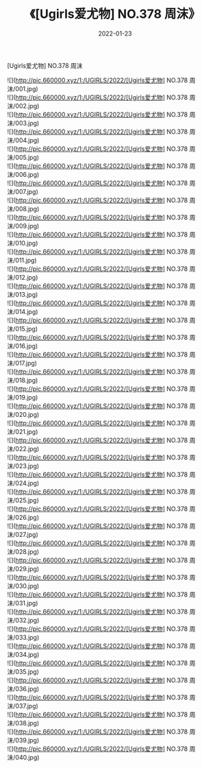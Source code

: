 ﻿---
layout: post
title:  《[Ugirls爱尤物] NO.378 周沫》
date:   2022-01-23
img: http://pic.660000.xyz/1:/UGIRLS/2022/[Ugirls爱尤物] NO.378 周沫/000.jpg
categories: [美女, 清纯, 唯美]
---

[Ugirls爱尤物] NO.378 周沫

 ![](http://pic.660000.xyz/1:/UGIRLS/2022/[Ugirls爱尤物] NO.378 周沫/001.jpg) <br>![](http://pic.660000.xyz/1:/UGIRLS/2022/[Ugirls爱尤物] NO.378 周沫/002.jpg) <br>![](http://pic.660000.xyz/1:/UGIRLS/2022/[Ugirls爱尤物] NO.378 周沫/003.jpg) <br>![](http://pic.660000.xyz/1:/UGIRLS/2022/[Ugirls爱尤物] NO.378 周沫/004.jpg) <br>![](http://pic.660000.xyz/1:/UGIRLS/2022/[Ugirls爱尤物] NO.378 周沫/005.jpg) <br>![](http://pic.660000.xyz/1:/UGIRLS/2022/[Ugirls爱尤物] NO.378 周沫/006.jpg) <br>![](http://pic.660000.xyz/1:/UGIRLS/2022/[Ugirls爱尤物] NO.378 周沫/007.jpg) <br>![](http://pic.660000.xyz/1:/UGIRLS/2022/[Ugirls爱尤物] NO.378 周沫/008.jpg) <br>![](http://pic.660000.xyz/1:/UGIRLS/2022/[Ugirls爱尤物] NO.378 周沫/009.jpg) <br>![](http://pic.660000.xyz/1:/UGIRLS/2022/[Ugirls爱尤物] NO.378 周沫/010.jpg) <br>![](http://pic.660000.xyz/1:/UGIRLS/2022/[Ugirls爱尤物] NO.378 周沫/011.jpg) <br>![](http://pic.660000.xyz/1:/UGIRLS/2022/[Ugirls爱尤物] NO.378 周沫/012.jpg) <br>![](http://pic.660000.xyz/1:/UGIRLS/2022/[Ugirls爱尤物] NO.378 周沫/013.jpg) <br>![](http://pic.660000.xyz/1:/UGIRLS/2022/[Ugirls爱尤物] NO.378 周沫/014.jpg) <br>![](http://pic.660000.xyz/1:/UGIRLS/2022/[Ugirls爱尤物] NO.378 周沫/015.jpg) <br>![](http://pic.660000.xyz/1:/UGIRLS/2022/[Ugirls爱尤物] NO.378 周沫/016.jpg) <br>![](http://pic.660000.xyz/1:/UGIRLS/2022/[Ugirls爱尤物] NO.378 周沫/017.jpg) <br>![](http://pic.660000.xyz/1:/UGIRLS/2022/[Ugirls爱尤物] NO.378 周沫/018.jpg) <br>![](http://pic.660000.xyz/1:/UGIRLS/2022/[Ugirls爱尤物] NO.378 周沫/019.jpg) <br>![](http://pic.660000.xyz/1:/UGIRLS/2022/[Ugirls爱尤物] NO.378 周沫/020.jpg) <br>![](http://pic.660000.xyz/1:/UGIRLS/2022/[Ugirls爱尤物] NO.378 周沫/021.jpg) <br>![](http://pic.660000.xyz/1:/UGIRLS/2022/[Ugirls爱尤物] NO.378 周沫/022.jpg) <br>![](http://pic.660000.xyz/1:/UGIRLS/2022/[Ugirls爱尤物] NO.378 周沫/023.jpg) <br>![](http://pic.660000.xyz/1:/UGIRLS/2022/[Ugirls爱尤物] NO.378 周沫/024.jpg) <br>![](http://pic.660000.xyz/1:/UGIRLS/2022/[Ugirls爱尤物] NO.378 周沫/025.jpg) <br>![](http://pic.660000.xyz/1:/UGIRLS/2022/[Ugirls爱尤物] NO.378 周沫/026.jpg) <br>![](http://pic.660000.xyz/1:/UGIRLS/2022/[Ugirls爱尤物] NO.378 周沫/027.jpg) <br>![](http://pic.660000.xyz/1:/UGIRLS/2022/[Ugirls爱尤物] NO.378 周沫/028.jpg) <br>![](http://pic.660000.xyz/1:/UGIRLS/2022/[Ugirls爱尤物] NO.378 周沫/029.jpg) <br>![](http://pic.660000.xyz/1:/UGIRLS/2022/[Ugirls爱尤物] NO.378 周沫/030.jpg) <br>![](http://pic.660000.xyz/1:/UGIRLS/2022/[Ugirls爱尤物] NO.378 周沫/031.jpg) <br>![](http://pic.660000.xyz/1:/UGIRLS/2022/[Ugirls爱尤物] NO.378 周沫/032.jpg) <br>![](http://pic.660000.xyz/1:/UGIRLS/2022/[Ugirls爱尤物] NO.378 周沫/033.jpg) <br>![](http://pic.660000.xyz/1:/UGIRLS/2022/[Ugirls爱尤物] NO.378 周沫/034.jpg) <br>![](http://pic.660000.xyz/1:/UGIRLS/2022/[Ugirls爱尤物] NO.378 周沫/035.jpg) <br>![](http://pic.660000.xyz/1:/UGIRLS/2022/[Ugirls爱尤物] NO.378 周沫/036.jpg) <br>![](http://pic.660000.xyz/1:/UGIRLS/2022/[Ugirls爱尤物] NO.378 周沫/037.jpg) <br>![](http://pic.660000.xyz/1:/UGIRLS/2022/[Ugirls爱尤物] NO.378 周沫/038.jpg) <br>![](http://pic.660000.xyz/1:/UGIRLS/2022/[Ugirls爱尤物] NO.378 周沫/039.jpg) <br>![](http://pic.660000.xyz/1:/UGIRLS/2022/[Ugirls爱尤物] NO.378 周沫/040.jpg) <br>